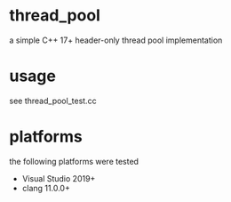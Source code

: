 # thread_pool
a simple C++ 17+ header-only thread pool implementation

# usage
see thread_pool_test.cc

# platforms
the following platforms were tested

* Visual Studio 2019+
* clang 11.0.0+

